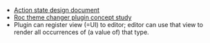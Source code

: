 - [Action state design document](https://docs.google.com/document/d/16qY4NGVOHu8mvInVD-ddTajZYSsFvFBvQON_hmyHGfo/edit?usp=drivesdk)
- [Roc theme changer plugin concept study](https://gist.github.com/lukewilliamboswell/1b921641e7d68457ba88d81747c1bd44)
- Plugin can register view (=UI) to editor; editor can use that view to render all occurrences of (a value of) that type.